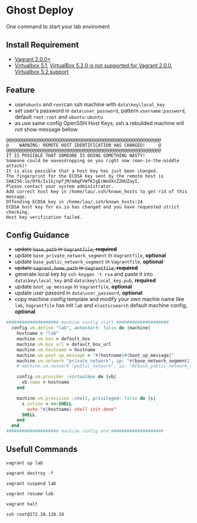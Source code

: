 # Ghost Deploy
One command to start your lab enviroment

## Install Requirement
- [Vagrant 2.0.0+](https://www.vagrantup.com/)
- [Virtualbox 5.1](https://www.virtualbox.org/), [VirtualBox 5.2.0 is not supported for Vagrant 2.0.0](https://github.com/hashicorp/vagrant/issues/9075), [Virtualbox 5.2 support](https://github.com/hashicorp/vagrant/pull/8955)

## Feature
- user`ubuntu` and `root`can ssh machine with `data\key\local_key`
- set user's password in `data\user_password`, pattern `username:password`, default `root:root` and `ubuntu:ubuntu`
- as use same config OpenSSH Host Keys, ssh a rebuilded machine will not show message bellow
```
@@@@@@@@@@@@@@@@@@@@@@@@@@@@@@@@@@@@@@@@@@@@@@@@@@@@@@@@@@@
@    WARNING: REMOTE HOST IDENTIFICATION HAS CHANGED!     @
@@@@@@@@@@@@@@@@@@@@@@@@@@@@@@@@@@@@@@@@@@@@@@@@@@@@@@@@@@@
IT IS POSSIBLE THAT SOMEONE IS DOING SOMETHING NASTY!
Someone could be eavesdropping on you right now (man-in-the-middle attack)!
It is also possible that a host key has just been changed.
The fingerprint for the ECDSA key sent by the remote host is
SHA256:1e/0f6/Is1kjnpfjM/m8qFVWfKIgEcWoOXvZZHUZayI.
Please contact your system administrator.
Add correct host key in /home/lau/.ssh/known_hosts to get rid of this message.
Offending ECDSA key in /home/lau/.ssh/known_hosts:24
ECDSA host key for es.io has changed and you have requested strict checking.
Host key verification failed.
```

## Config Guidance
- ~~update `base_path` in `Vagrantfile`, **required**~~
- update `base_private_network_segment` in `Vagrantfile`, **optional**
- update `base_public_network_segment` in `Vagrantfile`, **optional**
- ~~update `vagrant_home_path` in `Vagrantfile`, **required**~~
- generate local key by `ssh-keygen -t rsa` and paste it into `data\key\local_key` and `data\key\local_key.pub`, **required**
- update `boot_up_message` in `Vagrantfile`, **optional**
- update user passord in `data\user_password`, **optional**
- copy machine config template and modify your own machie name like `lab`, `Vagrantfile` has init `lab` and `elasticsearch` default machine config, **optional**
```ruby
#################### machine config start ####################
  config.vm.define "lab", autostart: false do |machine|
    hostname = "lab"
    machine.vm.box = default_box
    machine.vm.box_url = default_box_url
    machine.vm.hostname = hostname
    machine.vm.post_up_message = "#{hostname}#{boot_up_message}"
    machine.vm.network "private_network", ip: "#{base_network_segment}10"
    # machine.vm.network "public_network", ip: "#{base_public_network_segment}78" #, bridge: "Killer Wireless-n/a/ac 1535 Wireless Network Adapter"

    config.vm.provider :virtualbox do |vb|
      vb.name = hostname
    end

    machine.vm.provision :shell, privileged: false do |s|
      s.inline = <<-SHELL
        echo "#{hostname} shell init done"
      SHELL
    end
  end
#################### machine config end ####################
```

## Usefull Commands
```shell
vagrant up lab

vagrant destroy -f

vagrant suspend lab

vagrant resume lab

vagrant halt

ssh root@172.28.128.10
```
